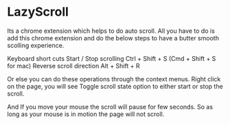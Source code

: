 # LazyScroll
Its a chrome extension which helps to do auto scroll.
All you have to do is add this chrome extension and do the below steps to have a butter smooth scolling experience.

Keyboard short cuts
Start / Stop scrolling Ctrl + Shift + S (Cmd + Shift + S for mac)
Reverse scroll direction Alt + Shift + R

Or else you can do these operations through the context menus.
Right click on the page, you will see Toggle scroll state option to either start or stop the scroll. 

And If you move your mouse the scroll will pause for few seconds. So as long as your mouse is in motion the page will not scroll.
